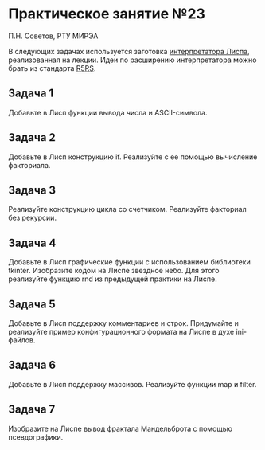 # Практическое занятие №23

П.Н. Советов, РТУ МИРЭА

В следующих задачах используется заготовка [интерпретатора Лиспа](lisp.py), реализованная на лекции. Идеи по расширению интерпретатора можно брать из стандарта [R5RS](https://groups.csail.mit.edu/mac/ftpdir/scheme-reports/r5rs-html/r5rs_8.html#SEC48).

## Задача 1

Добавьте в Лисп функции вывода числа и ASCII-символа.

## Задача 2

Добавьте в Лисп конструкцию if. Реализуйте с ее помощью вычисление факториала.

## Задача 3

Реализуйте конструкцию цикла со счетчиком. Реализуйте факториал без рекурсии.

## Задача 4

Добавьте в Лисп графические функции с использованием библиотеки tkinter.
Изобразите кодом на Лиспе звездное небо. Для этого реализуйте функцию rnd из предыдущей практики на Лиспе.

## Задача 5

Добавьте в Лисп поддержку комментариев и строк. Придумайте и реализуйте пример конфигурационного формата на Лиспе в духе ini-файлов.

## Задача 6

Добавьте в Лисп поддержку массивов. Реализуйте функции map и filter.

## Задача 7

Изобразите на Лиспе вывод фрактала Мандельброта с помощью псевдографики.
